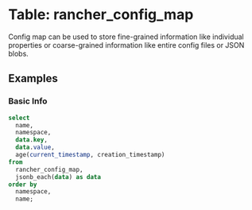 # Table: rancher_config_map

Config map can be used to store fine-grained information like individual properties or coarse-grained information like entire config files or JSON blobs.

## Examples

### Basic Info

```sql
select
  name,
  namespace,
  data.key,
  data.value,
  age(current_timestamp, creation_timestamp)
from
  rancher_config_map,
  jsonb_each(data) as data
order by
  namespace,
  name;
```

